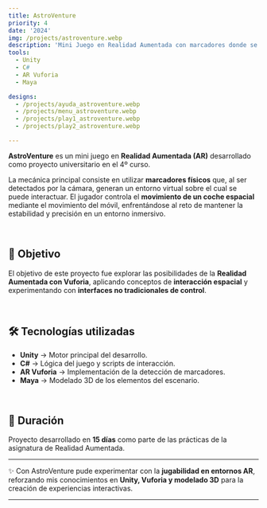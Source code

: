 ```yaml
---
title: AstroVenture
priority: 4
date: '2024'
img: /projects/astroventure.webp
description: 'Mini Juego en Realidad Aumentada con marcadores donde se controla un coche mediante el puntero de la pantalla.'
tools:
  - Unity
  - C#
  - AR Vuforia
  - Maya

designs:
  - /projects/ayuda_astroventure.webp
  - /projects/menu_astroventure.webp
  - /projects/play1_astroventure.webp
  - /projects/play2_astroventure.webp

---
```

**AstroVenture** es un mini juego en **Realidad Aumentada (AR)** desarrollado como proyecto universitario en el 4º curso.  

La mecánica principal consiste en utilizar **marcadores físicos** que, al ser detectados por la cámara, generan un entorno virtual sobre el cual se puede interactuar. El jugador controla el **movimiento de un coche espacial** mediante el movimiento del móvil, enfrentándose al reto de mantener la estabilidad y precisión en un entorno inmersivo.

<br>

## 🎯 Objetivo
El objetivo de este proyecto fue explorar las posibilidades de la **Realidad Aumentada con Vuforia**, aplicando conceptos de **interacción espacial** y experimentando con **interfaces no tradicionales de control**.

<br>

## 🛠️ Tecnologías utilizadas
- **Unity** → Motor principal del desarrollo.  
- **C#** → Lógica del juego y scripts de interacción.  
- **AR Vuforia** → Implementación de la detección de marcadores.  
- **Maya** → Modelado 3D de los elementos del escenario.  

<br>

## 📅 Duración
Proyecto desarrollado en **15 días** como parte de las prácticas de la asignatura de Realidad Aumentada.

---

✨ Con AstroVenture pude experimentar con la **jugabilidad en entornos AR**, reforzando mis conocimientos en **Unity, Vuforia y modelado 3D** para la creación de experiencias interactivas.

---